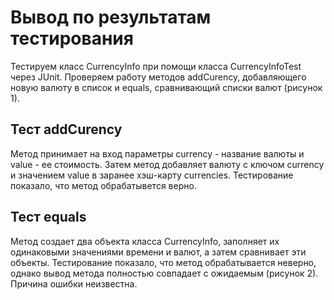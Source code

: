 # Вывод по результатам тестирования
Тестируем класс CurrencyInfo при помощи класса CurrencyInfoTest через JUnit. Проверяем работу методов addCurency, добавляющего новую валюту в список и equals, сравнивающий списки валют (рисунок 1).

## Тест addCurency
Метод принимает на вход параметры currency - название валюты и value - ее стоимость. Затем метод добавляет валюту с ключом currency и значением value в заранее хэш-карту currencies. Тестирование показало, что метод обрабатывется верно.

## Тест equals
Метод создает два объекта класса CurrencyInfo, заполняет их одинаковыми значениями времени и валют, а затем сравнивает эти объекты. Тестирование показало, что метод обрабатывается неверно, однако вывод метода полностью совпадает с ожидаемым (рисунок 2). Причина ошибки неизвестна.

